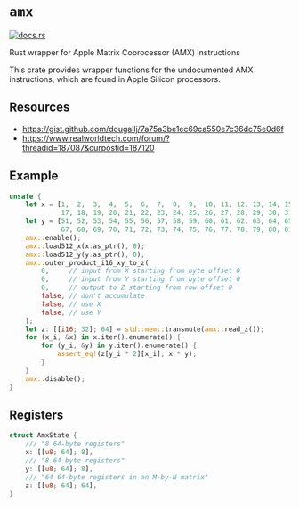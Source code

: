 # `amx`

[<img src="https://docs.rs/amx/badge.svg" alt="docs.rs">](https://docs.rs/amx/)

Rust wrapper for Apple Matrix Coprocessor (AMX) instructions

This crate provides wrapper functions for the undocumented AMX instructions,
which are found in Apple Silicon processors.

## Resources

 - <https://gist.github.com/dougallj/7a75a3be1ec69ca550e7c36dc75e0d6f>
 - <https://www.realworldtech.com/forum/?threadid=187087&curpostid=187120>

## Example

```rust
unsafe {
    let x = [1,  2,  3,  4,  5,  6,  7,  8,  9,  10, 11, 12, 13, 14, 15, 16,
             17, 18, 19, 20, 21, 22, 23, 24, 25, 26, 27, 28, 29, 30, 31, 32i16];
    let y = [51, 52, 53, 54, 55, 56, 57, 58, 59, 60, 61, 62, 63, 64, 65, 66,
             67, 68, 69, 70, 71, 72, 73, 74, 75, 76, 77, 78, 79, 80, 81, 82i16];
    amx::enable();
    amx::load512_x(x.as_ptr(), 0);
    amx::load512_y(y.as_ptr(), 0);
    amx::outer_product_i16_xy_to_z(
        0,     // input from X starting from byte offset 0
        0,     // input from Y starting from byte offset 0
        0,     // output to Z starting from row offset 0
        false, // don't accumulate
        false, // use X
        false, // use Y
    );
    let z: [[i16; 32]; 64] = std::mem::transmute(amx::read_z());
    for (x_i, &x) in x.iter().enumerate() {
        for (y_i, &y) in y.iter().enumerate() {
            assert_eq!(z[y_i * 2][x_i], x * y);
        }
    }
    amx::disable();
}
```

## Registers

```rust
struct AmxState {
    /// "8 64-byte registers"
    x: [[u8; 64]; 8],
    /// "8 64-byte registers"
    y: [[u8; 64]; 8],
    /// "64 64-byte registers in an M-by-N matrix"
    z: [[u8; 64]; 64],
}
```
